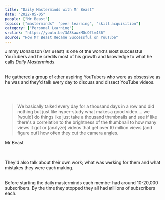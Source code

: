 ```yaml
---
title: "Daily Masterminds with Mr Beast"
date: "2022-05-05"
people: ["Mr Beast"]
topics: ["masterminds", "peer learning", "skill acquisition"]
category: ["Personal Learning"]
srclink: "https://youtu.be/3A8kawxMOcQ?t=436"
source: "How Mr Beast Became Successful on YouTube"
---
```


Jimmy Donaldson (Mr Beast) is one of the world's most successful YouTubers and he credits most of his growth and knowledge to what he calls *Daily Masterminds*. 
<br></br>

He gathered a group of other aspiring YouTubers who were as obsessive as he was and they'd talk every day to discuss and dissect YouTube videos.

<br></br>

>We basically talked every day for a thousand days in a row and did nothing but just like hyper-study what makes a good video.... we [would] do things like just take a thousand thumbnails and see if like there's a correlation to the brightness of the thumbnail to how many views it got or [analyze] videos that get over 10 million views [and figure out] how often they cut the camera angles.
<p class="quoted">Mr Beast</p>

<br></br>
They'd also talk about their own work; what was working for them and what mistakes they were each making.
<br></br>

Before starting the daily masterminds each member had around 10-20,000 subscribers. By the time they stopped they all had millions of subscribers each.